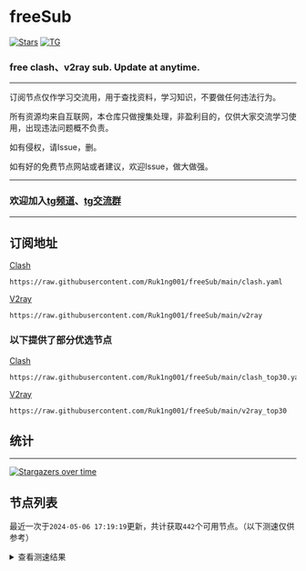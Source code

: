 # freeSub
[![Stars](https://img.shields.io/github/stars/Ruk1ng001/freeSub)](https://github.com/Ruk1ng001/freeSub/stargazers)
[![TG](https://img.shields.io/badge/Telegram-gray?logo=Telegram)](https://t.me/Ruk1ng001)
### free clash、v2ray sub. Update at anytime.

---

订阅节点仅作学习交流用，用于查找资料，学习知识，不要做任何违法行为。

所有资源均来自互联网，本仓库只做搜集处理，非盈利目的，仅供大家交流学习使用，出现违法问题概不负责。

如有侵权，请Issue，删。

如有好的免费节点网站或者建议，欢迎Issue，做大做强。

---

### 欢迎加入[tg频道](https://t.me/Ruk1ng001)、[tg交流群](https://t.me/+-e-b04EE5Cw2NmU1)

---

## 订阅地址
[Clash](https://raw.githubusercontent.com/Ruk1ng001/freeSub/main/clash.yaml)
```
https://raw.githubusercontent.com/Ruk1ng001/freeSub/main/clash.yaml
```
[V2ray](https://raw.githubusercontent.com/Ruk1ng001/freeSub/main/v2ray)
```
https://raw.githubusercontent.com/Ruk1ng001/freeSub/main/v2ray
```
### 以下提供了部分优选节点

[Clash](https://raw.githubusercontent.com/Ruk1ng001/freeSub/main/clash_top30.yaml)
```
https://raw.githubusercontent.com/Ruk1ng001/freeSub/main/clash_top30.yaml
```
[V2ray](https://raw.githubusercontent.com/Ruk1ng001/freeSub/main/v2ray_top30)
```
https://raw.githubusercontent.com/Ruk1ng001/freeSub/main/v2ray_top30
```

## 统计

---

[![Stargazers over time](https://starchart.cc/Ruk1ng001/freeSub.svg)](https://starchart.cc/Ruk1ng001/freeSub)

## 节点列表

最近一次于`2024-05-06 17:19:19`更新，共计获取`442`个可用节点。（以下测速仅供参考）

<details> <summary>查看测速结果</summary>

| 序号 | 节点 | 带宽 | 延迟 |
|:--:|:--:|:--:|:--:|
 | 1 | github.com/Ruk1ng001_1788757087 | 1.90MB/s | 294.00ms |
 | 2 | github.com/Ruk1ng001_2258369405 | 1.78MB/s | 344.00ms |
 | 3 | github.com/Ruk1ng001_1051986585 | 1.62MB/s | 409.00ms |
 | 4 | github.com/Ruk1ng001_1846042165 | 1.60MB/s | 389.00ms |
 | 5 | github.com/Ruk1ng001_2865810937 | 1.57MB/s | 414.00ms |
 | 6 | github.com/Ruk1ng001_3982518630 | 1.55MB/s | 421.00ms |
 | 7 | github.com/Ruk1ng001_2516588321 | 1.52MB/s | 502.00ms |
 | 8 | github.com/Ruk1ng001_2963077842 | 1.49MB/s | 440.00ms |
 | 9 | github.com/Ruk1ng001_1536085834 | 1.49MB/s | 430.00ms |
 | 10 | github.com/Ruk1ng001_1096496900 | 1.46MB/s | 444.00ms |
 | 11 | github.com/Ruk1ng001_941792032 | 1.46MB/s | 454.00ms |
 | 12 | github.com/Ruk1ng001_3129209397 | 1.46MB/s | 421.00ms |
 | 13 | github.com/Ruk1ng001_4265346254 | 1.45MB/s | 440.00ms |
 | 14 | github.com/Ruk1ng001_3315533346 | 1.44MB/s | 438.00ms |
 | 15 | github.com/Ruk1ng001_1171658044 | 1.44MB/s | 456.00ms |
 | 16 | github.com/Ruk1ng001_1763417986 | 1.43MB/s | 459.00ms |
 | 17 | github.com/Ruk1ng001_1316803142 | 1.43MB/s | 455.00ms |
 | 18 | github.com/Ruk1ng001_4167998458 | 1.42MB/s | 434.00ms |
 | 19 | github.com/Ruk1ng001_3074992701 | 1.41MB/s | 439.00ms |
 | 20 | github.com/Ruk1ng001_2152628712 | 1.41MB/s | 449.00ms |
 | 21 | github.com/Ruk1ng001_2266456351 | 1.41MB/s | 467.00ms |
 | 22 | github.com/Ruk1ng001_1115256337 | 1.40MB/s | 461.00ms |
 | 23 | github.com/Ruk1ng001_2292540467 | 1.40MB/s | 398.00ms |
 | 24 | github.com/Ruk1ng001_3137921911 | 1.38MB/s | 477.00ms |
 | 25 | github.com/Ruk1ng001_1345516072 | 1.38MB/s | 460.00ms |
 | 26 | github.com/Ruk1ng001_2399546894 | 1.38MB/s | 467.00ms |
 | 27 | github.com/Ruk1ng001_2865142007 | 1.38MB/s | 473.00ms |
 | 28 | github.com/Ruk1ng001_3738395853 | 1.35MB/s | 477.00ms |
 | 29 | github.com/Ruk1ng001_2274707206 | 1.35MB/s | 455.00ms |
 | 30 | github.com/Ruk1ng001_2678707793 | 1.34MB/s | 489.00ms |
 | 31 | github.com/Ruk1ng001_3106288577 | 1.33MB/s | 465.00ms |
 | 32 | github.com/Ruk1ng001_80759597 | 1.33MB/s | 482.00ms |
 | 33 | github.com/Ruk1ng001_4283914920 | 1.32MB/s | 494.00ms |
 | 34 | github.com/Ruk1ng001_2934175737 | 1.31MB/s | 449.00ms |
 | 35 | github.com/Ruk1ng001_2820091394 | 1.30MB/s | 480.00ms |
 | 36 | github.com/Ruk1ng001_2332312390 | 1.28MB/s | 447.00ms |
 | 37 | github.com/Ruk1ng001_1248828541 | 1.28MB/s | 483.00ms |
 | 38 | github.com/Ruk1ng001_2532663439 | 1.26MB/s | 532.00ms |
 | 39 | github.com/Ruk1ng001_1887591992 | 1.25MB/s | 458.00ms |
 | 40 | github.com/Ruk1ng001_3506005907 | 1.24MB/s | 504.00ms |
 | 41 | github.com/Ruk1ng001_1236017392 | 1.23MB/s | 503.00ms |
 | 42 | github.com/Ruk1ng001_2952185013 | 1.21MB/s | 503.00ms |
 | 43 | github.com/Ruk1ng001_3136739625 | 1.21MB/s | 471.00ms |
 | 44 | github.com/Ruk1ng001_4221118666 | 1.16MB/s | 495.00ms |
 | 45 | github.com/Ruk1ng001_298281382 | 1.15MB/s | 473.00ms |
 | 46 | github.com/Ruk1ng001_1635681756 | 1.14MB/s | 499.00ms |
 | 47 | github.com/Ruk1ng001_3110245848 | 1.12MB/s | 513.00ms |
 | 48 | github.com/Ruk1ng001_1699052779 | 1.11MB/s | 474.00ms |
 | 49 | github.com/Ruk1ng001_3189234928 | 1.08MB/s | 526.00ms |
 | 50 | github.com/Ruk1ng001_2372952899 | 1.05MB/s | 714.00ms |
 | 51 | github.com/Ruk1ng001_532963740 | 1.05MB/s | 514.00ms |
 | 52 | github.com/Ruk1ng001_1559813545 | 1.04MB/s | 744.00ms |
 | 53 | github.com/Ruk1ng001_2871186522 | 1.04MB/s | 603.00ms |
 | 54 | github.com/Ruk1ng001_2725052174 | 1.04MB/s | 520.00ms |
 | 55 | github.com/Ruk1ng001_3417393039 | 1.03MB/s | 465.00ms |
 | 56 | github.com/Ruk1ng001_3402559863 | 1.02MB/s | 473.00ms |
 | 57 | github.com/Ruk1ng001_1154035751 | 1.00MB/s | 632.00ms |
 | 58 | github.com/Ruk1ng001_3999427319 | 1020.43KB/s | 619.00ms |
 | 59 | github.com/Ruk1ng001_3456322232 | 1013.75KB/s | 490.00ms |
 | 60 | github.com/Ruk1ng001_3181631544 | 995.99KB/s | 686.00ms |
 | 61 | github.com/Ruk1ng001_3827769526 | 993.58KB/s | 577.00ms |
 | 62 | github.com/Ruk1ng001_3362580199 | 949.74KB/s | 574.00ms |
 | 63 | github.com/Ruk1ng001_3866585498 | 936.86KB/s | 911.00ms |
 | 64 | github.com/Ruk1ng001_1562414843 | 931.32KB/s | 718.00ms |
 | 65 | github.com/Ruk1ng001_137383234 | 910.44KB/s | 577.00ms |
 | 66 | github.com/Ruk1ng001_917828689 | 903.52KB/s | 438.00ms |
 | 67 | github.com/Ruk1ng001_217466545 | 901.75KB/s | 650.00ms |
 | 68 | github.com/Ruk1ng001_2528855050 | 901.25KB/s | 914.00ms |
 | 69 | github.com/Ruk1ng001_2479152281 | 888.80KB/s | 685.00ms |
 | 70 | github.com/Ruk1ng001_3216343816 | 837.69KB/s | 419.00ms |
 | 71 | github.com/Ruk1ng001_1673641397 | 830.66KB/s | 646.00ms |
 | 72 | github.com/Ruk1ng001_4140861531 | 822.79KB/s | 572.00ms |
 | 73 | github.com/Ruk1ng001_1270985148 | 816.41KB/s | 651.00ms |
 | 74 | github.com/Ruk1ng001_2767083762 | 806.85KB/s | 873.00ms |
 | 75 | github.com/Ruk1ng001_2617526612 | 806.71KB/s | 671.00ms |
 | 76 | github.com/Ruk1ng001_1956280888 | 782.28KB/s | 961.00ms |
 | 77 | github.com/Ruk1ng001_3167994446 | 763.59KB/s | 891.00ms |
 | 78 | github.com/Ruk1ng001_3361522188 | 759.15KB/s | 705.00ms |
 | 79 | github.com/Ruk1ng001_3235715830 | 755.16KB/s | 728.00ms |
 | 80 | github.com/Ruk1ng001_4292422048 | 749.92KB/s | 739.00ms |
 | 81 | github.com/Ruk1ng001_2962427332 | 746.27KB/s | 335.00ms |
 | 82 | github.com/Ruk1ng001_2887911025 | 745.53KB/s | 727.00ms |
 | 83 | github.com/Ruk1ng001_2196371799 | 741.62KB/s | 614.00ms |
 | 84 | github.com/Ruk1ng001_4047348425 | 740.44KB/s | 1123.00ms |
 | 85 | github.com/Ruk1ng001_2533587589 | 736.37KB/s | 380.00ms |
 | 86 | github.com/Ruk1ng001_339524095 | 733.63KB/s | 926.00ms |
 | 87 | github.com/Ruk1ng001_2661487134 | 726.58KB/s | 751.00ms |
 | 88 | github.com/Ruk1ng001_2832847637 | 722.12KB/s | 512.00ms |
 | 89 | github.com/Ruk1ng001_487478794 | 720.36KB/s | 868.00ms |
 | 90 | github.com/Ruk1ng001_3609715430 | 716.62KB/s | 804.00ms |
 | 91 | github.com/Ruk1ng001_2352653932 | 714.44KB/s | 496.00ms |
 | 92 | github.com/Ruk1ng001_3171153551 | 702.63KB/s | 901.00ms |
 | 93 | github.com/Ruk1ng001_2223018783 | 699.04KB/s | 650.00ms |
 | 94 | github.com/Ruk1ng001_796916901 | 693.27KB/s | 788.00ms |
 | 95 | github.com/Ruk1ng001_1708283347 | 691.86KB/s | 695.00ms |
 | 96 | github.com/Ruk1ng001_3392725797 | 679.85KB/s | 599.00ms |
 | 97 | github.com/Ruk1ng001_2319603827 | 666.28KB/s | 840.00ms |
 | 98 | github.com/Ruk1ng001_1233879076 | 665.86KB/s | 667.00ms |
 | 99 | github.com/Ruk1ng001_2313237078 | 663.02KB/s | 851.00ms |
 | 100 | github.com/Ruk1ng001_1550423410 | 662.19KB/s | 842.00ms |
 | 101 | github.com/Ruk1ng001_4225185103 | 661.93KB/s | 892.00ms |
 | 102 | github.com/Ruk1ng001_3083299969 | 660.29KB/s | 1099.00ms |
 | 103 | github.com/Ruk1ng001_823365205 | 656.63KB/s | 738.00ms |
 | 104 | github.com/Ruk1ng001_1626756730 | 653.17KB/s | 1322.00ms |
 | 105 | github.com/Ruk1ng001_2941788896 | 649.42KB/s | 947.00ms |
 | 106 | github.com/Ruk1ng001_1113921414 | 649.03KB/s | 859.00ms |
 | 107 | github.com/Ruk1ng001_1472696902 | 641.86KB/s | 824.00ms |
 | 108 | github.com/Ruk1ng001_3617853271 | 640.40KB/s | 757.00ms |
 | 109 | github.com/Ruk1ng001_1938509145 | 633.85KB/s | 313.00ms |
 | 110 | github.com/Ruk1ng001_2427670371 | 630.90KB/s | 1118.00ms |
 | 111 | github.com/Ruk1ng001_1716306703 | 627.34KB/s | 1035.00ms |
 | 112 | github.com/Ruk1ng001_527606773 | 624.24KB/s | 942.00ms |
 | 113 | github.com/Ruk1ng001_2512306605 | 621.18KB/s | 1012.00ms |
 | 114 | github.com/Ruk1ng001_864906418 | 615.02KB/s | 1152.00ms |
 | 115 | github.com/Ruk1ng001_2686546267 | 608.07KB/s | 1114.00ms |
 | 116 | github.com/Ruk1ng001_4239308497 | 607.45KB/s | 1085.00ms |
 | 117 | github.com/Ruk1ng001_2388744676 | 603.31KB/s | 530.00ms |
 | 118 | github.com/Ruk1ng001_3269662008 | 598.28KB/s | 821.00ms |
 | 119 | github.com/Ruk1ng001_1403151522 | 597.93KB/s | 1289.00ms |
 | 120 | github.com/Ruk1ng001_4277634718 | 597.78KB/s | 1020.00ms |
 | 121 | github.com/Ruk1ng001_3754819732 | 591.56KB/s | 913.00ms |
 | 122 | github.com/Ruk1ng001_930721151 | 589.77KB/s | 1094.00ms |
 | 123 | github.com/Ruk1ng001_708020161 | 587.80KB/s | 817.00ms |
 | 124 | github.com/Ruk1ng001_1405010909 | 585.05KB/s | 1105.00ms |
 | 125 | github.com/Ruk1ng001_3880606426 | 584.02KB/s | 816.00ms |
 | 126 | github.com/Ruk1ng001_977269022 | 575.56KB/s | 881.00ms |
 | 127 | github.com/Ruk1ng001_3248145375 | 571.35KB/s | 1037.00ms |
 | 128 | github.com/Ruk1ng001_1955604650 | 569.78KB/s | 1052.00ms |
 | 129 | github.com/Ruk1ng001_2269679090 | 567.73KB/s | 858.00ms |
 | 130 | github.com/Ruk1ng001_1718010194 | 566.12KB/s | 594.00ms |
 | 131 | github.com/Ruk1ng001_4256659349 | 562.92KB/s | 964.00ms |
 | 132 | github.com/Ruk1ng001_1888643882 | 562.61KB/s | 1157.00ms |
 | 133 | github.com/Ruk1ng001_2889246928 | 553.79KB/s | 1388.00ms |
 | 134 | github.com/Ruk1ng001_2414170629 | 553.56KB/s | 1137.00ms |
 | 135 | github.com/Ruk1ng001_500483921 | 548.40KB/s | 1004.00ms |
 | 136 | github.com/Ruk1ng001_3971105026 | 544.96KB/s | 1096.00ms |
 | 137 | github.com/Ruk1ng001_3952191011 | 542.70KB/s | 1144.00ms |
 | 138 | github.com/Ruk1ng001_2194615537 | 541.57KB/s | 1426.00ms |
 | 139 | github.com/Ruk1ng001_459534470 | 538.68KB/s | 1460.00ms |
 | 140 | github.com/Ruk1ng001_3893349221 | 537.56KB/s | 568.00ms |
 | 141 | github.com/Ruk1ng001_3290563095 | 535.91KB/s | 1157.00ms |
 | 142 | github.com/Ruk1ng001_2308501734 | 534.98KB/s | 1464.00ms |
 | 143 | github.com/Ruk1ng001_2941771382 | 529.04KB/s | 1291.00ms |
 | 144 | github.com/Ruk1ng001_1034331182 | 528.76KB/s | 1482.00ms |
 | 145 | github.com/Ruk1ng001_2239601441 | 525.82KB/s | 1207.00ms |
 | 146 | github.com/Ruk1ng001_1143344296 | 525.14KB/s | 1335.00ms |
 | 147 | github.com/Ruk1ng001_2054894954 | 523.27KB/s | 1504.00ms |
 | 148 | github.com/Ruk1ng001_987836053 | 522.87KB/s | 1189.00ms |
 | 149 | github.com/Ruk1ng001_2761318242 | 521.95KB/s | 1031.00ms |
 | 150 | github.com/Ruk1ng001_3210883453 | 519.67KB/s | 1121.00ms |
 | 151 | github.com/Ruk1ng001_3312430275 | 517.90KB/s | 1057.00ms |
 | 152 | github.com/Ruk1ng001_1907652104 | 512.67KB/s | 992.00ms |
 | 153 | github.com/Ruk1ng001_3269994149 | 512.64KB/s | 1004.00ms |
 | 154 | github.com/Ruk1ng001_3802589557 | 512.02KB/s | 1490.00ms |
 | 155 | github.com/Ruk1ng001_3412803857 | 511.07KB/s | 1407.00ms |
 | 156 | github.com/Ruk1ng001_256563205 | 506.28KB/s | 1057.00ms |
 | 157 | github.com/Ruk1ng001_2013146544 | 504.52KB/s | 1080.00ms |
 | 158 | github.com/Ruk1ng001_2506390135 | 502.06KB/s | 1066.00ms |
 | 159 | github.com/Ruk1ng001_232560701 | 501.76KB/s | 1306.00ms |
 | 160 | github.com/Ruk1ng001_1800466380 | 500.40KB/s | 1235.00ms |
 | 161 | github.com/Ruk1ng001_599639625 | 498.05KB/s | 1393.00ms |
 | 162 | github.com/Ruk1ng001_249215079 | 497.84KB/s | 1463.00ms |
 | 163 | github.com/Ruk1ng001_3750716908 | 494.90KB/s | 1446.00ms |
 | 164 | github.com/Ruk1ng001_3432400797 | 494.08KB/s | 1284.00ms |
 | 165 | github.com/Ruk1ng001_3551438892 | 489.38KB/s | 1145.00ms |
 | 166 | github.com/Ruk1ng001_475304406 | 485.92KB/s | 1117.00ms |
 | 167 | github.com/Ruk1ng001_3087988507 | 481.92KB/s | 1880.00ms |
 | 168 | github.com/Ruk1ng001_636729073 | 478.60KB/s | 550.00ms |
 | 169 | github.com/Ruk1ng001_3448395618 | 476.96KB/s | 1334.00ms |
 | 170 | github.com/Ruk1ng001_812570419 | 463.98KB/s | 1001.00ms |
 | 171 | github.com/Ruk1ng001_806363324 | 452.61KB/s | 1400.00ms |
 | 172 | github.com/Ruk1ng001_2784937139 | 451.45KB/s | 1353.00ms |
 | 173 | github.com/Ruk1ng001_1785629029 | 449.34KB/s | 1700.00ms |
 | 174 | github.com/Ruk1ng001_506080190 | 443.41KB/s | 933.00ms |
 | 175 | github.com/Ruk1ng001_1734840782 | 442.66KB/s | 1110.00ms |
 | 176 | github.com/Ruk1ng001_1437376725 | 442.30KB/s | 1257.00ms |
 | 177 | github.com/Ruk1ng001_2566876992 | 438.25KB/s | 1470.00ms |
 | 178 | github.com/Ruk1ng001_1108544810 | 437.44KB/s | 841.00ms |
 | 179 | github.com/Ruk1ng001_554504029 | 436.77KB/s | 1540.00ms |
 | 180 | github.com/Ruk1ng001_1472351678 | 433.28KB/s | 1597.00ms |
 | 181 | github.com/Ruk1ng001_2522451497 | 432.79KB/s | 1647.00ms |
 | 182 | github.com/Ruk1ng001_3515814316 | 431.88KB/s | 1392.00ms |
 | 183 | github.com/Ruk1ng001_3298288969 | 428.28KB/s | 1425.00ms |
 | 184 | github.com/Ruk1ng001_3092656554 | 424.43KB/s | 1346.00ms |
 | 185 | github.com/Ruk1ng001_1690589346 | 423.48KB/s | 1547.00ms |
 | 186 | github.com/Ruk1ng001_2420060564 | 421.11KB/s | 1589.00ms |
 | 187 | github.com/Ruk1ng001_2885277056 | 420.95KB/s | 1423.00ms |
 | 188 | github.com/Ruk1ng001_629663104 | 418.45KB/s | 1589.00ms |
 | 189 | github.com/Ruk1ng001_905818985 | 417.70KB/s | 1632.00ms |
 | 190 | github.com/Ruk1ng001_3747215501 | 416.68KB/s | 1348.00ms |
 | 191 | github.com/Ruk1ng001_3796951349 | 412.69KB/s | 1303.00ms |
 | 192 | github.com/Ruk1ng001_3900170868 | 411.50KB/s | 1827.00ms |
 | 193 | github.com/Ruk1ng001_1831781205 | 410.67KB/s | 1644.00ms |
 | 194 | github.com/Ruk1ng001_430710048 | 404.53KB/s | 1785.00ms |
 | 195 | github.com/Ruk1ng001_4127062498 | 404.43KB/s | 1328.00ms |
 | 196 | github.com/Ruk1ng001_3102949334 | 401.33KB/s | 1214.00ms |
 | 197 | github.com/Ruk1ng001_2090955147 | 400.87KB/s | 1554.00ms |
 | 198 | github.com/Ruk1ng001_1492850735 | 399.31KB/s | 1335.00ms |
 | 199 | github.com/Ruk1ng001_3255661347 | 398.84KB/s | 1528.00ms |
 | 200 | github.com/Ruk1ng001_3844933833 | 398.58KB/s | 1284.00ms |
 | 201 | github.com/Ruk1ng001_4269290163 | 396.71KB/s | 1760.00ms |
 | 202 | github.com/Ruk1ng001_2843778971 | 393.71KB/s | 1642.00ms |
 | 203 | github.com/Ruk1ng001_2264581289 | 392.57KB/s | 1691.00ms |
 | 204 | github.com/Ruk1ng001_2585949716 | 391.52KB/s | 2128.00ms |
 | 205 | github.com/Ruk1ng001_2233915714 | 387.46KB/s | 1804.00ms |
 | 206 | github.com/Ruk1ng001_652197230 | 386.32KB/s | 1153.00ms |
 | 207 | github.com/Ruk1ng001_1892740654 | 384.37KB/s | 1720.00ms |
 | 208 | github.com/Ruk1ng001_3676143946 | 381.41KB/s | 1515.00ms |
 | 209 | github.com/Ruk1ng001_2802871877 | 380.82KB/s | 1848.00ms |
 | 210 | github.com/Ruk1ng001_1125987866 | 377.42KB/s | 1636.00ms |
 | 211 | github.com/Ruk1ng001_4041777292 | 376.92KB/s | 1057.00ms |
 | 212 | github.com/Ruk1ng001_1130066090 | 376.04KB/s | 1320.00ms |
 | 213 | github.com/Ruk1ng001_628322009 | 375.42KB/s | 1728.00ms |
 | 214 | github.com/Ruk1ng001_846995886 | 372.74KB/s | 1540.00ms |
 | 215 | github.com/Ruk1ng001_576062523 | 372.48KB/s | 1773.00ms |
 | 216 | github.com/Ruk1ng001_2374941782 | 367.33KB/s | 1793.00ms |
 | 217 | github.com/Ruk1ng001_2061265995 | 366.52KB/s | 1602.00ms |
 | 218 | github.com/Ruk1ng001_550711916 | 366.20KB/s | 1158.00ms |
 | 219 | github.com/Ruk1ng001_1222420212 | 362.56KB/s | 1885.00ms |
 | 220 | github.com/Ruk1ng001_1757557902 | 360.62KB/s | 2078.00ms |
 | 221 | github.com/Ruk1ng001_1132634313 | 359.77KB/s | 1618.00ms |
 | 222 | github.com/Ruk1ng001_2398366528 | 358.29KB/s | 1316.00ms |
 | 223 | github.com/Ruk1ng001_1295306959 | 357.20KB/s | 1894.00ms |
 | 224 | github.com/Ruk1ng001_1939085576 | 355.29KB/s | 1460.00ms |
 | 225 | github.com/Ruk1ng001_34491053 | 353.79KB/s | 1154.00ms |
 | 226 | github.com/Ruk1ng001_650772983 | 351.65KB/s | 1625.00ms |
 | 227 | github.com/Ruk1ng001_3942436740 | 349.51KB/s | 1576.00ms |
 | 228 | github.com/Ruk1ng001_3896093724 | 346.85KB/s | 1636.00ms |
 | 229 | github.com/Ruk1ng001_1336643521 | 346.58KB/s | 989.00ms |
 | 230 | github.com/Ruk1ng001_3807711853 | 346.11KB/s | 933.00ms |
 | 231 | github.com/Ruk1ng001_4063309201 | 344.85KB/s | 1811.00ms |
 | 232 | github.com/Ruk1ng001_2974737461 | 343.63KB/s | 1524.00ms |
 | 233 | github.com/Ruk1ng001_886551404 | 342.34KB/s | 1776.00ms |
 | 234 | github.com/Ruk1ng001_4192775978 | 342.11KB/s | 1931.00ms |
 | 235 | github.com/Ruk1ng001_1242859090 | 339.66KB/s | 1127.00ms |
 | 236 | github.com/Ruk1ng001_3718325696 | 338.94KB/s | 1082.00ms |
 | 237 | github.com/Ruk1ng001_3377528772 | 338.36KB/s | 1043.00ms |
 | 238 | github.com/Ruk1ng001_775671606 | 338.34KB/s | 1415.00ms |
 | 239 | github.com/Ruk1ng001_1720711102 | 338.30KB/s | 1569.00ms |
 | 240 | github.com/Ruk1ng001_1723266525 | 332.54KB/s | 1457.00ms |
 | 241 | github.com/Ruk1ng001_3294990508 | 331.75KB/s | 1463.00ms |
 | 242 | github.com/Ruk1ng001_680483663 | 326.40KB/s | 1397.00ms |
 | 243 | github.com/Ruk1ng001_2057525329 | 325.40KB/s | 1373.00ms |
 | 244 | github.com/Ruk1ng001_4136315596 | 323.97KB/s | 1566.00ms |
 | 245 | github.com/Ruk1ng001_4154371150 | 322.06KB/s | 1539.00ms |
 | 246 | github.com/Ruk1ng001_1238702783 | 318.52KB/s | 1429.00ms |
 | 247 | github.com/Ruk1ng001_4215989300 | 315.64KB/s | 1491.00ms |
 | 248 | github.com/Ruk1ng001_2930290085 | 313.84KB/s | 1810.00ms |
 | 249 | github.com/Ruk1ng001_1218167018 | 313.46KB/s | 1396.00ms |
 | 250 | github.com/Ruk1ng001_1293469075 | 312.11KB/s | 2173.00ms |
 | 251 | github.com/Ruk1ng001_1475778922 | 310.65KB/s | 1959.00ms |
 | 252 | github.com/Ruk1ng001_1391354938 | 309.22KB/s | 1663.00ms |
 | 253 | github.com/Ruk1ng001_3758423542 | 309.05KB/s | 2443.00ms |
 | 254 | github.com/Ruk1ng001_4020785597 | 308.48KB/s | 1850.00ms |
 | 255 | github.com/Ruk1ng001_1697313281 | 303.96KB/s | 2223.00ms |
 | 256 | github.com/Ruk1ng001_658470245 | 303.27KB/s | 1633.00ms |
 | 257 | github.com/Ruk1ng001_1964030541 | 301.48KB/s | 1210.00ms |
 | 258 | github.com/Ruk1ng001_25139221 | 300.71KB/s | 1572.00ms |
 | 259 | github.com/Ruk1ng001_1194237637 | 300.09KB/s | 1621.00ms |
 | 260 | github.com/Ruk1ng001_1735406512 | 299.95KB/s | 1740.00ms |
 | 261 | github.com/Ruk1ng001_919223490 | 298.64KB/s | 815.00ms |
 | 262 | github.com/Ruk1ng001_3441831093 | 298.57KB/s | 1224.00ms |
 | 263 | github.com/Ruk1ng001_818131908 | 298.57KB/s | 1414.00ms |
 | 264 | github.com/Ruk1ng001_1810107631 | 298.54KB/s | 791.00ms |
 | 265 | github.com/Ruk1ng001_2335093990 | 298.53KB/s | 1252.00ms |
 | 266 | github.com/Ruk1ng001_4083259532 | 298.52KB/s | 1180.00ms |
 | 267 | github.com/Ruk1ng001_2753282099 | 298.46KB/s | 1271.00ms |
 | 268 | github.com/Ruk1ng001_264677720 | 298.41KB/s | 1321.00ms |
 | 269 | github.com/Ruk1ng001_2996699398 | 298.41KB/s | 1960.00ms |
 | 270 | github.com/Ruk1ng001_4095781262 | 298.17KB/s | 1455.00ms |
 | 271 | github.com/Ruk1ng001_514914867 | 298.14KB/s | 594.00ms |
 | 272 | github.com/Ruk1ng001_762164294 | 297.98KB/s | 831.00ms |
 | 273 | github.com/Ruk1ng001_157864129 | 297.87KB/s | 1088.00ms |
 | 274 | github.com/Ruk1ng001_3889678921 | 297.85KB/s | 2019.00ms |
 | 275 | github.com/Ruk1ng001_1022491906 | 297.33KB/s | 995.00ms |
 | 276 | github.com/Ruk1ng001_2997387401 | 297.21KB/s | 1910.00ms |
 | 277 | github.com/Ruk1ng001_3042118732 | 297.00KB/s | 1986.00ms |
 | 278 | github.com/Ruk1ng001_1223380336 | 296.74KB/s | 1812.00ms |
 | 279 | github.com/Ruk1ng001_777952858 | 294.19KB/s | 2080.00ms |
 | 280 | github.com/Ruk1ng001_3949759175 | 293.88KB/s | 1832.00ms |
 | 281 | github.com/Ruk1ng001_4239808530 | 289.46KB/s | 1882.00ms |
 | 282 | github.com/Ruk1ng001_348351728 | 288.63KB/s | 1891.00ms |
 | 283 | github.com/Ruk1ng001_45987303 | 282.80KB/s | 1102.00ms |
 | 284 | github.com/Ruk1ng001_1279731915 | 276.46KB/s | 1933.00ms |
 | 285 | github.com/Ruk1ng001_690558285 | 276.10KB/s | 2048.00ms |
 | 286 | github.com/Ruk1ng001_3365347127 | 274.63KB/s | 1710.00ms |
 | 287 | github.com/Ruk1ng001_655327623 | 273.55KB/s | 1887.00ms |
 | 288 | github.com/Ruk1ng001_2881666482 | 271.23KB/s | 1347.00ms |
 | 289 | github.com/Ruk1ng001_2165820214 | 268.15KB/s | 1526.00ms |
 | 290 | github.com/Ruk1ng001_1090519050 | 263.63KB/s | 1981.00ms |
 | 291 | github.com/Ruk1ng001_361451112 | 261.68KB/s | 1798.00ms |
 | 292 | github.com/Ruk1ng001_233576226 | 260.94KB/s | 1429.00ms |
 | 293 | github.com/Ruk1ng001_3071072313 | 255.73KB/s | 1427.00ms |
 | 294 | github.com/Ruk1ng001_3915843084 | 255.47KB/s | 1090.00ms |
 | 295 | github.com/Ruk1ng001_4060408804 | 255.44KB/s | 1466.00ms |
 | 296 | github.com/Ruk1ng001_631136814 | 254.93KB/s | 582.00ms |
 | 297 | github.com/Ruk1ng001_286035895 | 254.61KB/s | 1786.00ms |
 | 298 | github.com/Ruk1ng001_1113490188 | 254.35KB/s | 2154.00ms |
 | 299 | github.com/Ruk1ng001_2686558329 | 254.20KB/s | 176.00ms |
 | 300 | github.com/Ruk1ng001_1208589834 | 254.20KB/s | 1691.00ms |
 | 301 | github.com/Ruk1ng001_1962030832 | 254.05KB/s | 984.00ms |
 | 302 | github.com/Ruk1ng001_1646410468 | 253.71KB/s | 1280.00ms |
 | 303 | github.com/Ruk1ng001_2687947005 | 250.97KB/s | 1375.00ms |
 | 304 | github.com/Ruk1ng001_2847066904 | 248.12KB/s | 1721.00ms |
 | 305 | github.com/Ruk1ng001_2159656259 | 247.49KB/s | 1903.00ms |
 | 306 | github.com/Ruk1ng001_3523461818 | 243.95KB/s | 2023.00ms |
 | 307 | github.com/Ruk1ng001_3308827420 | 242.39KB/s | 1998.00ms |
 | 308 | github.com/Ruk1ng001_3557028703 | 236.74KB/s | 1721.00ms |
 | 309 | github.com/Ruk1ng001_981635690 | 224.62KB/s | 1449.00ms |
 | 310 | github.com/Ruk1ng001_672304185 | 224.15KB/s | 1281.00ms |
 | 311 | github.com/Ruk1ng001_2605417371 | 221.05KB/s | 1931.00ms |
 | 312 | github.com/Ruk1ng001_3638566803 | 217.51KB/s | 1497.00ms |
 | 313 | github.com/Ruk1ng001_3712006071 | 216.84KB/s | 2086.00ms |
 | 314 | github.com/Ruk1ng001_3504562662 | 213.08KB/s | 855.00ms |
 | 315 | github.com/Ruk1ng001_3194308421 | 212.96KB/s | 418.00ms |
 | 316 | github.com/Ruk1ng001_2479090909 | 212.93KB/s | 868.00ms |
 | 317 | github.com/Ruk1ng001_3291078292 | 212.70KB/s | 1036.00ms |
 | 318 | github.com/Ruk1ng001_1907252038 | 212.62KB/s | 533.00ms |
 | 319 | github.com/Ruk1ng001_1183638361 | 212.60KB/s | 897.00ms |
 | 320 | github.com/Ruk1ng001_2578581128 | 212.59KB/s | 721.00ms |
 | 321 | github.com/Ruk1ng001_1063657475 | 212.51KB/s | 527.00ms |
 | 322 | github.com/Ruk1ng001_3282705991 | 212.43KB/s | 784.00ms |
 | 323 | github.com/Ruk1ng001_2738292571 | 212.43KB/s | 499.00ms |
 | 324 | github.com/Ruk1ng001_2045795544 | 212.27KB/s | 504.00ms |
 | 325 | github.com/Ruk1ng001_1547493110 | 212.24KB/s | 1049.00ms |
 | 326 | github.com/Ruk1ng001_2534806813 | 211.97KB/s | 544.00ms |
 | 327 | github.com/Ruk1ng001_2437196030 | 211.96KB/s | 849.00ms |
 | 328 | github.com/Ruk1ng001_3124295266 | 211.86KB/s | 388.00ms |
 | 329 | github.com/Ruk1ng001_3745442972 | 211.52KB/s | 1030.00ms |
 | 330 | github.com/Ruk1ng001_1170082256 | 210.76KB/s | 1787.00ms |
 | 331 | github.com/Ruk1ng001_2547079726 | 209.48KB/s | 1904.00ms |
 | 332 | github.com/Ruk1ng001_3921799055 | 209.23KB/s | 1184.00ms |
 | 333 | github.com/Ruk1ng001_995614948 | 209.13KB/s | 925.00ms |
 | 334 | github.com/Ruk1ng001_2743286573 | 207.50KB/s | 1366.00ms |
 | 335 | github.com/Ruk1ng001_2679557322 | 207.48KB/s | 1260.00ms |
 | 336 | github.com/Ruk1ng001_2193625575 | 204.35KB/s | 1689.00ms |
 | 337 | github.com/Ruk1ng001_3267933868 | 203.30KB/s | 2274.00ms |
 | 338 | github.com/Ruk1ng001_3238507946 | 203.18KB/s | 1168.00ms |
 | 339 | github.com/Ruk1ng001_3837848682 | 191.50KB/s | 1775.00ms |
 | 340 | github.com/Ruk1ng001_1128113646 | 187.86KB/s | 955.00ms |
 | 341 | github.com/Ruk1ng001_1362513501 | 186.92KB/s | 1730.00ms |
 | 342 | github.com/Ruk1ng001_1762558130 | 184.83KB/s | 1375.00ms |
 | 343 | github.com/Ruk1ng001_3385656539 | 184.60KB/s | 1637.00ms |
 | 344 | github.com/Ruk1ng001_2763158023 | 184.28KB/s | 1455.00ms |
 | 345 | github.com/Ruk1ng001_2386156489 | 181.17KB/s | 1639.00ms |
 | 346 | github.com/Ruk1ng001_42467523 | 177.82KB/s | 1087.00ms |
 | 347 | github.com/Ruk1ng001_2403255321 | 177.47KB/s | 1713.00ms |
 | 348 | github.com/Ruk1ng001_295479432 | 172.66KB/s | 1186.00ms |
 | 349 | github.com/Ruk1ng001_1978053647 | 172.21KB/s | 1076.00ms |
 | 350 | github.com/Ruk1ng001_790980935 | 170.43KB/s | 389.00ms |
 | 351 | github.com/Ruk1ng001_981169260 | 170.43KB/s | 336.00ms |
 | 352 | github.com/Ruk1ng001_889969044 | 170.42KB/s | 882.00ms |
 | 353 | github.com/Ruk1ng001_2566957068 | 170.36KB/s | 992.00ms |
 | 354 | github.com/Ruk1ng001_3664130492 | 170.35KB/s | 565.00ms |
 | 355 | github.com/Ruk1ng001_3919352560 | 170.32KB/s | 547.00ms |
 | 356 | github.com/Ruk1ng001_1763415530 | 170.16KB/s | 456.00ms |
 | 357 | github.com/Ruk1ng001_1356209761 | 170.04KB/s | 884.00ms |
 | 358 | github.com/Ruk1ng001_1458109122 | 170.03KB/s | 733.00ms |
 | 359 | github.com/Ruk1ng001_3878422851 | 169.93KB/s | 593.00ms |
 | 360 | github.com/Ruk1ng001_1366225803 | 169.63KB/s | 2319.00ms |
 | 361 | github.com/Ruk1ng001_1428602512 | 169.51KB/s | 1004.00ms |
 | 362 | github.com/Ruk1ng001_3510992599 | 169.49KB/s | 456.00ms |
 | 363 | github.com/Ruk1ng001_846408464 | 169.42KB/s | 604.00ms |
 | 364 | github.com/Ruk1ng001_3950600416 | 162.31KB/s | 955.00ms |
 | 365 | github.com/Ruk1ng001_184998897 | 162.11KB/s | 1442.00ms |
 | 366 | github.com/Ruk1ng001_1949834308 | 157.63KB/s | 1681.00ms |
 | 367 | github.com/Ruk1ng001_1814426715 | 156.03KB/s | 1911.00ms |
 | 368 | github.com/Ruk1ng001_2312546653 | 155.48KB/s | 1100.00ms |
 | 369 | github.com/Ruk1ng001_3756619769 | 148.59KB/s | 1685.00ms |
 | 370 | github.com/Ruk1ng001_255757472 | 147.25KB/s | 1310.00ms |
 | 371 | github.com/Ruk1ng001_1388672434 | 145.32KB/s | 730.00ms |
 | 372 | github.com/Ruk1ng001_775476669 | 142.71KB/s | 2214.00ms |
 | 373 | github.com/Ruk1ng001_3391674938 | 139.54KB/s | 854.00ms |
 | 374 | github.com/Ruk1ng001_2172465582 | 137.32KB/s | 1143.00ms |
 | 375 | github.com/Ruk1ng001_2258071575 | 133.34KB/s | 1486.00ms |
 | 376 | github.com/Ruk1ng001_4002426314 | 132.77KB/s | 1114.00ms |
 | 377 | github.com/Ruk1ng001_2305780922 | 129.66KB/s | 1088.00ms |
 | 378 | github.com/Ruk1ng001_3323569273 | 128.64KB/s | 1415.00ms |
 | 379 | github.com/Ruk1ng001_3742201677 | 127.88KB/s | 575.00ms |
 | 380 | github.com/Ruk1ng001_2933064299 | 127.83KB/s | 923.00ms |
 | 381 | github.com/Ruk1ng001_3322225106 | 127.76KB/s | 589.00ms |
 | 382 | github.com/Ruk1ng001_682191886 | 127.72KB/s | 473.00ms |
 | 383 | github.com/Ruk1ng001_659575453 | 127.69KB/s | 396.00ms |
 | 384 | github.com/Ruk1ng001_6090076 | 127.62KB/s | 350.00ms |
 | 385 | github.com/Ruk1ng001_331755800 | 127.61KB/s | 445.00ms |
 | 386 | github.com/Ruk1ng001_3564040109 | 127.60KB/s | 243.00ms |
 | 387 | github.com/Ruk1ng001_2079344206 | 127.50KB/s | 313.00ms |
 | 388 | github.com/Ruk1ng001_118942455 | 127.41KB/s | 616.00ms |
 | 389 | github.com/Ruk1ng001_607364820 | 127.40KB/s | 706.00ms |
 | 390 | github.com/Ruk1ng001_1500513991 | 127.33KB/s | 338.00ms |
 | 391 | github.com/Ruk1ng001_49151771 | 127.31KB/s | 500.00ms |
 | 392 | github.com/Ruk1ng001_3391574898 | 127.27KB/s | 469.00ms |
 | 393 | github.com/Ruk1ng001_738482068 | 127.22KB/s | 318.00ms |
 | 394 | github.com/Ruk1ng001_55301319 | 127.18KB/s | 729.00ms |
 | 395 | github.com/Ruk1ng001_1158107128 | 127.00KB/s | 576.00ms |
 | 396 | github.com/Ruk1ng001_3660512051 | 126.78KB/s | 460.00ms |
 | 397 | github.com/Ruk1ng001_24015290 | 123.89KB/s | 1441.00ms |
 | 398 | github.com/Ruk1ng001_1397889987 | 119.99KB/s | 2261.00ms |
 | 399 | github.com/Ruk1ng001_1428018955 | 119.96KB/s | 1685.00ms |
 | 400 | github.com/Ruk1ng001_948511171 | 119.76KB/s | 483.00ms |
 | 401 | github.com/Ruk1ng001_1616468470 | 118.27KB/s | 586.00ms |
 | 402 | github.com/Ruk1ng001_3470745775 | 112.95KB/s | 1217.00ms |
 | 403 | github.com/Ruk1ng001_4070294208 | 111.67KB/s | 873.00ms |
 | 404 | github.com/Ruk1ng001_3512057945 | 106.51KB/s | 1208.00ms |
 | 405 | github.com/Ruk1ng001_663807944 | 101.27KB/s | 2257.00ms |
 | 406 | github.com/Ruk1ng001_955397849 | 100.37KB/s | 711.00ms |
 | 407 | github.com/Ruk1ng001_2289978129 | 98.13KB/s | 1121.00ms |
 | 408 | github.com/Ruk1ng001_961392496 | 93.76KB/s | 1577.00ms |
 | 409 | github.com/Ruk1ng001_4067228718 | 92.70KB/s | 2392.00ms |
 | 410 | github.com/Ruk1ng001_2075610252 | 92.14KB/s | 1121.00ms |
 | 411 | github.com/Ruk1ng001_1804542208 | 89.62KB/s | 1826.00ms |
 | 412 | github.com/Ruk1ng001_885285243 | 89.59KB/s | 2384.00ms |
 | 413 | github.com/Ruk1ng001_1036870570 | 88.67KB/s | 2013.00ms |
 | 414 | github.com/Ruk1ng001_1514432225 | 85.24KB/s | 210.00ms |
 | 415 | github.com/Ruk1ng001_3345849070 | 85.20KB/s | 170.00ms |
 | 416 | github.com/Ruk1ng001_2993701496 | 85.18KB/s | 454.00ms |
 | 417 | github.com/Ruk1ng001_1837942177 | 85.07KB/s | 198.00ms |
 | 418 | github.com/Ruk1ng001_1494626517 | 85.06KB/s | 453.00ms |
 | 419 | github.com/Ruk1ng001_1903292082 | 84.98KB/s | 111.00ms |
 | 420 | github.com/Ruk1ng001_3460324674 | 84.88KB/s | 292.00ms |
 | 421 | github.com/Ruk1ng001_106310646 | 84.82KB/s | 165.00ms |
 | 422 | github.com/Ruk1ng001_3481814300 | 84.81KB/s | 506.00ms |
 | 423 | github.com/Ruk1ng001_3918423900 | 83.93KB/s | 2383.00ms |
 | 424 | github.com/Ruk1ng001_3362003740 | 76.13KB/s | 1193.00ms |
 | 425 | github.com/Ruk1ng001_2728318082 | 72.81KB/s | 1377.00ms |
 | 426 | github.com/Ruk1ng001_2683263656 | 67.59KB/s | 818.00ms |
 | 427 | github.com/Ruk1ng001_1936579929 | 58.91KB/s | 961.00ms |
 | 428 | github.com/Ruk1ng001_2874327102 | 51.48KB/s | 1241.00ms |
 | 429 |  | N/A | N/A |
 | 430 |  | N/A | N/A |
 | 431 |  | N/A | N/A |
 | 432 |  | N/A | N/A |
 | 433 |  | N/A | N/A |
 | 434 |  | N/A | N/A |
 | 435 |  | N/A | N/A |
 | 436 |  | N/A | N/A |
 | 437 |  | N/A | N/A |
 | 438 |  | N/A | N/A |
 | 439 |  | N/A | N/A |
 | 440 |  | N/A | N/A |
 | 441 |  | N/A | N/A |
 | 442 |  | N/A | N/A |


</details>
